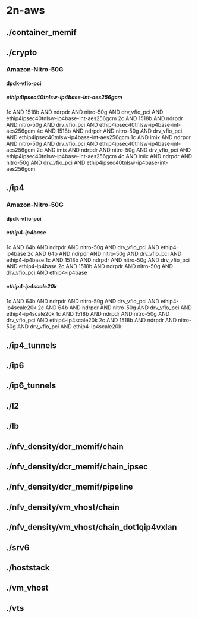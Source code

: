 # 2n-aws
## ./container_memif
## ./crypto
### Amazon-Nitro-50G
#### dpdk-vfio-pci
##### ethip4ipsec40tnlsw-ip4base-int-aes256gcm
1c AND 1518b AND ndrpdr AND nitro-50g AND drv_vfio_pci AND ethip4ipsec40tnlsw-ip4base-int-aes256gcm
2c AND 1518b AND ndrpdr AND nitro-50g AND drv_vfio_pci AND ethip4ipsec40tnlsw-ip4base-int-aes256gcm
4c AND 1518b AND ndrpdr AND nitro-50g AND drv_vfio_pci AND ethip4ipsec40tnlsw-ip4base-int-aes256gcm
1c AND imix AND ndrpdr AND nitro-50g AND drv_vfio_pci AND ethip4ipsec40tnlsw-ip4base-int-aes256gcm
2c AND imix AND ndrpdr AND nitro-50g AND drv_vfio_pci AND ethip4ipsec40tnlsw-ip4base-int-aes256gcm
4c AND imix AND ndrpdr AND nitro-50g AND drv_vfio_pci AND ethip4ipsec40tnlsw-ip4base-int-aes256gcm
## ./ip4
### Amazon-Nitro-50G
#### dpdk-vfio-pci
##### ethip4-ip4base
1c AND 64b AND ndrpdr AND nitro-50g AND drv_vfio_pci AND ethip4-ip4base
2c AND 64b AND ndrpdr AND nitro-50g AND drv_vfio_pci AND ethip4-ip4base
1c AND 1518b AND ndrpdr AND nitro-50g AND drv_vfio_pci AND ethip4-ip4base
2c AND 1518b AND ndrpdr AND nitro-50g AND drv_vfio_pci AND ethip4-ip4base
##### ethip4-ip4scale20k
1c AND 64b AND ndrpdr AND nitro-50g AND drv_vfio_pci AND ethip4-ip4scale20k
2c AND 64b AND ndrpdr AND nitro-50g AND drv_vfio_pci AND ethip4-ip4scale20k
1c AND 1518b AND ndrpdr AND nitro-50g AND drv_vfio_pci AND ethip4-ip4scale20k
2c AND 1518b AND ndrpdr AND nitro-50g AND drv_vfio_pci AND ethip4-ip4scale20k
## ./ip4_tunnels
## ./ip6
## ./ip6_tunnels
## ./l2
## ./lb
## ./nfv_density/dcr_memif/chain
## ./nfv_density/dcr_memif/chain_ipsec
## ./nfv_density/dcr_memif/pipeline
## ./nfv_density/vm_vhost/chain
## ./nfv_density/vm_vhost/chain_dot1qip4vxlan
## ./srv6
## ./hoststack
## ./vm_vhost
## ./vts

